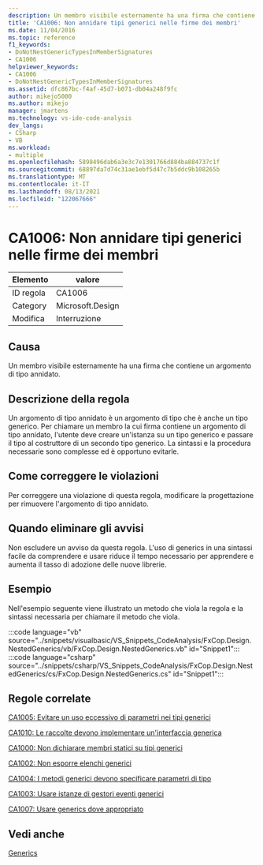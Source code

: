 ```yaml
---
description: Un membro visibile esternamente ha una firma che contiene un argomento di tipo annidato.
title: 'CA1006: Non annidare tipi generici nelle firme dei membri'
ms.date: 11/04/2016
ms.topic: reference
f1_keywords:
- DoNotNestGenericTypesInMemberSignatures
- CA1006
helpviewer_keywords:
- CA1006
- DoNotNestGenericTypesInMemberSignatures
ms.assetid: dfc867bc-f4af-45d7-b071-db04a248f9fc
author: mikejo5000
ms.author: mikejo
manager: jmartens
ms.technology: vs-ide-code-analysis
dev_langs:
- CSharp
- VB
ms.workload:
- multiple
ms.openlocfilehash: 5898496dab6a3e3c7e1301766d884ba884737c1f
ms.sourcegitcommit: 68897da7d74c31ae1ebf5d47c7b5ddc9b108265b
ms.translationtype: MT
ms.contentlocale: it-IT
ms.lasthandoff: 08/13/2021
ms.locfileid: "122067666"
---
```

# <a name="ca1006-do-not-nest-generic-types-in-member-signatures"></a>CA1006: Non annidare tipi generici nelle firme dei membri

|Elemento|valore|
|-|-|
|ID regola|CA1006|
|Category|Microsoft.Design|
|Modifica|Interruzione|

## <a name="cause"></a>Causa
Un membro visibile esternamente ha una firma che contiene un argomento di tipo annidato.

## <a name="rule-description"></a>Descrizione della regola
Un argomento di tipo annidato è un argomento di tipo che è anche un tipo generico. Per chiamare un membro la cui firma contiene un argomento di tipo annidato, l'utente deve creare un'istanza su un tipo generico e passare il tipo al costruttore di un secondo tipo generico. La sintassi e la procedura necessarie sono complesse ed è opportuno evitarle.

## <a name="how-to-fix-violations"></a>Come correggere le violazioni
Per correggere una violazione di questa regola, modificare la progettazione per rimuovere l'argomento di tipo annidato.

## <a name="when-to-suppress-warnings"></a>Quando eliminare gli avvisi
Non escludere un avviso da questa regola. L'uso di generics in una sintassi facile da comprendere e usare riduce il tempo necessario per apprendere e aumenta il tasso di adozione delle nuove librerie.

## <a name="example"></a>Esempio
Nell'esempio seguente viene illustrato un metodo che viola la regola e la sintassi necessaria per chiamare il metodo che viola.

:::code language="vb" source="../snippets/visualbasic/VS_Snippets_CodeAnalysis/FxCop.Design.NestedGenerics/vb/FxCop.Design.NestedGenerics.vb" id="Snippet1":::
:::code language="csharp" source="../snippets/csharp/VS_Snippets_CodeAnalysis/FxCop.Design.NestedGenerics/cs/FxCop.Design.NestedGenerics.cs" id="Snippet1":::

## <a name="related-rules"></a>Regole correlate
[CA1005: Evitare un uso eccessivo di parametri nei tipi generici](/dotnet/fundamentals/code-analysis/quality-rules/ca1005)

[CA1010: Le raccolte devono implementare un'interfaccia generica](/dotnet/fundamentals/code-analysis/quality-rules/ca1010)

[CA1000: Non dichiarare membri statici su tipi generici](/dotnet/fundamentals/code-analysis/quality-rules/ca1000)

[CA1002: Non esporre elenchi generici](/dotnet/fundamentals/code-analysis/quality-rules/ca1002)

[CA1004: I metodi generici devono specificare parametri di tipo](../code-quality/ca1004.md)

[CA1003: Usare istanze di gestori eventi generici](/dotnet/fundamentals/code-analysis/quality-rules/ca1003)

[CA1007: Usare generics dove appropriato](../code-quality/ca1007.md)

## <a name="see-also"></a>Vedi anche
[Generics](/dotnet/csharp/programming-guide/generics/index)
